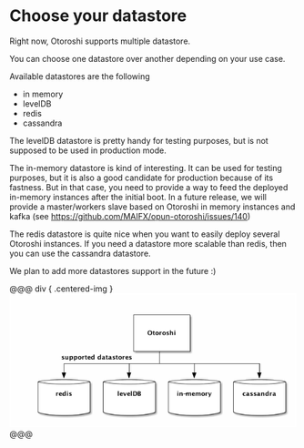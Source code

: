 # Choose your datastore

Right now, Otoroshi supports multiple datastore. 

You can choose one datastore over another depending on your use case. 

Available datastores are the following 

* in memory
* levelDB
* redis
* cassandra


The levelDB datastore is pretty handy for testing purposes, but is not supposed to be used in production mode.

The in-memory datastore is kind of interesting. It can be used for testing purposes, but it is also a good candidate for production because of its fastness. But in that case, you need to provide a way to feed the deployed in-memory instances after the initial boot. In a future release, we will provide a master/workers slave based on Otoroshi in memory instances and kafka (see https://github.com/MAIFX/opun-otoroshi/issues/140)

The redis datastore is quite nice when you want to easily deploy several Otoroshi instances. If you need a datastore more scalable than redis, then you can use the cassandra datastore.

We plan to add more datastores support in the future :)

@@@ div { .centered-img }
<img src="../schemas/datastores.png" />
@@@